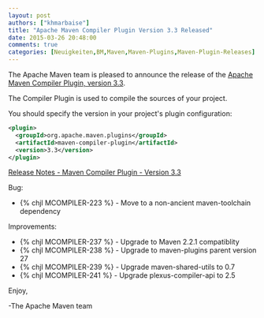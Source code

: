 ```yaml
---
layout: post
authors: ["khmarbaise"]
title: "Apache Maven Compiler Plugin Version 3.3 Released"
date: 2015-03-26 20:48:00
comments: true
categories: [Neuigkeiten,BM,Maven,Maven-Plugins,Maven-Plugin-Releases]
---
```

The Apache Maven team is pleased to announce the release of the 
[Apache Maven Compiler Plugin, version 3.3](https://maven.apache.org/plugins/maven-compiler-plugin/).

The Compiler Plugin is used to compile the sources of your project. 


You should specify the version in your project's plugin configuration:

``` xml
<plugin>
  <groupId>org.apache.maven.plugins</groupId>
  <artifactId>maven-compiler-plugin</artifactId>
  <version>3.3</version>
</plugin>
```

<!-- more -->

[Release Notes - Maven Compiler Plugin - Version 3.3](http://jira.codehaus.org/secure/ReleaseNote.jspa?projectId=11130&version=20684)

Bug:

 * {% chjl MCOMPILER-223 %} - Move to a non-ancient maven-toolchain dependency

Improvements:

 * {% chjl MCOMPILER-237 %} - Upgrade to Maven 2.2.1 compatiblity
 * {% chjl MCOMPILER-238 %} - Upgrade to maven-plugins parent version 27
 * {% chjl MCOMPILER-239 %} - Upgrade maven-shared-utils to 0.7
 * {% chjl MCOMPILER-241 %} - Upgrade plexus-compiler-api to 2.5

Enjoy,

-The Apache Maven team


